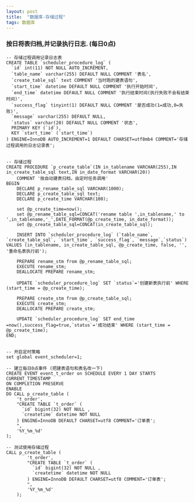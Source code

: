 ```yaml
---
layout: post
title:  "数据库-存储过程"
tags: 数据库
---
```


### 按日将表归档,并记录执行日志. (每日0点)
    
    -- 存储过程调用记录日志表
    CREATE TABLE `scheduler_procedure_log` (
      `id` int(11) NOT NULL AUTO_INCREMENT,
      `table_name` varchar(255) DEFAULT NULL COMMENT '表名',
      `create_table_sql` text COMMENT '当时跑的建表语句',
      `start_time` datetime DEFAULT NULL COMMENT '执行开始时间',
      `end_time` datetime DEFAULT NULL COMMENT '执行结束时间(执行失败不会有结束时间)',
      `success_flag` tinyint(1) DEFAULT NULL COMMENT '是否成功(1=成功,0=失败)',
      `message` varchar(255) DEFAULT NULL,
      `status` varchar(20) DEFAULT NULL COMMENT '状态',
      PRIMARY KEY (`id`),
      KEY `start_time` (`start_time`)
    ) ENGINE=InnoDB AUTO_INCREMENT=1 DEFAULT CHARSET=utf8mb4 COMMENT='存储过程调用的日志记录表';
    
    
    -- 存储过程
    CREATE PROCEDURE `p_create_table`(IN in_tablename VARCHAR(255),IN in_create_table_sql text,IN in_date_format VARCHAR(20))
        COMMENT '按自动建表归档，由定时任务调用'
    BEGIN
        DECLARE p_rename_table_sql VARCHAR(1000);
        DECLARE p_create_table_sql text;
        DECLARE p_create_time VARCHAR(100);
    
        set @p_create_time=now();
        set @p_rename_table_sql=CONCAT('rename table ',in_tablename,' to ',in_tablename,'_',DATE_FORMAT(@p_create_time, in_date_format));
        set @p_create_table_sql=CONCAT(in_create_table_sql);
    
        INSERT INTO `scheduler_procedure_log` (`table_name`, `create_table_sql`, `start_time`, `success_flag`, `message`,`status`) VALUES (in_tablename, in_create_table_sql, @p_create_time, false, '', '重命名表执行前');
    
        PREPARE rename_stm from @p_rename_table_sql;
        EXECUTE rename_stm;
        DEALLOCATE PREPARE rename_stm;
    
        UPDATE `scheduler_procedure_log` SET `status`='创建新表执行前' WHERE (start_time = @p_create_time);
    
        PREPARE create_stm from @p_create_table_sql;
        EXECUTE create_stm;
        DEALLOCATE PREPARE create_stm;
    
        UPDATE `scheduler_procedure_log` SET end_time =now(),success_flag=true,`status`='成功结束' WHERE (start_time = @p_create_time);
    END;
    
    
    -- 开启定时策略
    set global event_scheduler=1;
    
    -- 建立每日0点事件 (把建表语句和表名改一下)
    CREATE EVENT event_t_order on SCHEDULE EVERY 1 DAY STARTS CURRENT_TIMESTAMP
    ON COMPLETION PRESERVE
    ENABLE
    DO CALL p_create_table (
        't_order',
        "CREATE TABLE `t_order` (
          `id` bigint(32) NOT NULL ,
          `createtime` datetime NOT NULL 
        ) ENGINE=InnoDB DEFAULT CHARSET=utf8 COMMENT='订单表';
        ",
        '%Y_%m_%d'
    );
    
    -- 测试使用存储过程
    CALL p_create_table (
            't_order',
            "CREATE TABLE `t_order` (
              `id` bigint(32) NOT NULL ,
              `createtime` datetime NOT NULL 
            ) ENGINE=InnoDB DEFAULT CHARSET=utf8 COMMENT='订单表';
            ",
            '%Y_%m_%d'
        );